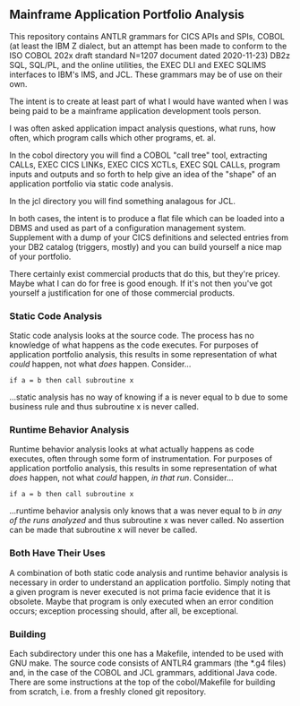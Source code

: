 ## Mainframe Application Portfolio Analysis

This repository contains ANTLR grammars for CICS APIs and SPIs, COBOL (at least the IBM Z dialect, but an attempt has been made to conform to the ISO COBOL 202x draft standard N=1207 document dated 2020-11-23) DB2z SQL, SQL/PL, and the online utilities, the EXEC DLI and EXEC SQLIMS interfaces to IBM's IMS, and JCL.  These grammars may be of use on their own.

The intent is to create at least part of what I would have wanted when I was being paid to be a mainframe application development tools person.

I was often asked application impact analysis questions, what runs, how often, which program calls which other programs, et. al.

In the cobol directory you will find a COBOL "call tree" tool, extracting CALLs, EXEC CICS LINKs, EXEC CICS XCTLs, EXEC SQL CALLs, program inputs and outputs and so forth to help give an idea of the "shape" of an application portfolio via static code analysis.

In the jcl directory you will find something analagous for JCL.

In both cases, the intent is to produce a flat file which can be loaded into a DBMS and used as part of a configuration management system.  Supplement with a dump of your CICS definitions and selected entries from your DB2 catalog (triggers, mostly) and you can build yourself a nice map of your portfolio.

There certainly exist commercial products that do this, but they're pricey.  Maybe what I can do for free is good enough.  If it's not then you've got yourself a justification for one of those commercial products.

### Static Code Analysis

Static code analysis looks at the source code.  The process has no knowledge of what happens as the code executes.  For purposes of application portfolio analysis, this results in some representation of what
_could_ happen, not what _does_ happen.  Consider...

    if a = b then call subroutine x

...static analysis has no way of knowing if a is never equal to b due to some business rule and thus subroutine x is never called.

### Runtime Behavior Analysis

Runtime behavior analysis looks at what actually happens as code executes, often through some form of instrumentation.  For purposes of application portfolio analysis, this results in some representation of what _does_ happen, not what _could_ happen, _in that run_.  Consider...

    if a = b then call subroutine x

...runtime behavior analysis only knows that a was never equal to b _in any of the runs analyzed_ and thus subroutine x was never called.  No assertion can be made that subroutine x will never be called.

### Both Have Their Uses

A combination of both static code analysis and runtime behavior analysis is necessary in order to understand an application portfolio.  Simply noting that a given program is never executed is not prima facie evidence that it is obsolete.  Maybe that program is only executed when an error condition occurs; exception processing should, after all, be exceptional.

### Building

Each subdirectory under this one has a Makefile, intended to be used with GNU make.  The source code consists of ANTLR4 grammars (the *.g4 files) and, in the case of the COBOL and JCL grammars, additional Java code.  There are some instructions at the top of the cobol/Makefile for building from scratch, i.e. from a freshly cloned git repository.

